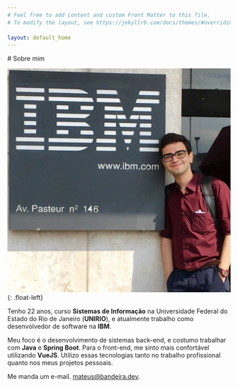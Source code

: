 ```yaml
---
# Feel free to add content and custom Front Matter to this file.
# To modify the layout, see https://jekyllrb.com/docs/themes/#overriding-theme-defaults

layout: default_home
---
```


<section id="about-me" markdown="1">
# Sobre mim

![Foto minha em frente ao prédio da IBM no Rio de Janeiro. Ao meu lado está uma placa quadrada, com o logotipo da IBM brando, num fundo preto.](/assets/pages/home/profile-picture.jpg){: .float-left}

Tenho <span id="age-count">22</span> anos, curso **Sistemas de Informação** na Universidade Federal do Estado do Rio de Janeiro (**UNIRIO**), e atualmente trabalho como desenvolvedor de software na **IBM**.

Meu foco é o desenvolvimento de sistemas back-end, e costumo trabalhar com **Java** e **Spring Boot**. Para o front-end, me sinto mais confortável utilizando **VueJS**. Utilizo essas tecnologias tanto no trabalho profissional quanto nos meus projetos pessoais.

Me manda um e-mail. [mateus@bandeira.dev](mailto:mateus@bandeira.dev).
</section>
<script>
    const today = new Date();
    const myBirthday = new Date("1999-12-28T00:00:00");
    const hasAgedThisYear = (myBirthday.getMonth() <= today.getMonth()) && (myBirthday.getDate() <= today.getDate());

    const age = today.getFullYear() - myBirthday.getFullYear() - (hasAgedThisYear ? 0 : 1);

    document.getElementById("age-count").textContent = age;
</script>
